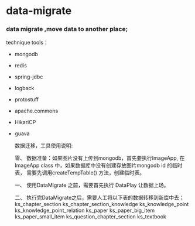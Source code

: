# data-migrate
### data migrate ,move data to another place;
technique tools：
- mongodb
- redis
- spring-jdbc
- logback
- protostuff
- apache.commons
- HikariCP
- guava

  数据迁移，工具使用说明:

  零、
  数据准备：如果图片没有上传到mongodb，首先要执行ImageApp,
  在ImageApp class 中，如果数据库中没有创建存放图片mongodb id 的临时表，
  需要先调用createTempTable() 方法，创建临时表。

  一、
  使用DataMigrate 之前，需要首先执行 DataPlay 让数据上场。

  二、
  执行完DataMigrate之后，需要人工将以下表的数据转移到新库中去；
  ks_chapter_section
  ks_chapter_section_knowledge
  ks_knowledge_point
  ks_knowledge_point_relation
  ks_paper
  ks_paper_big_item
  ks_paper_small_item
  ks_question_chapter_section
  ks_textbook

